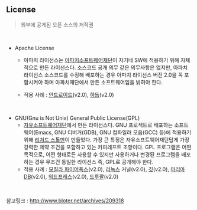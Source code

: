 ## License

> 외부에 공게된 오픈 소스의 저작권

<br/>

- Apache License

  - 아파치 라이선스는 [아파치소프트웨어재단](https://ko.wikipedia.org/wiki/아파치_소프트웨어_재단)이 자기네 SW에 적용하기 위해 자체적으로 만든 라이선스다. 소스코드 공개 의무 같은 의무사항은 없지만, 아파치 라이선스 소스코드를 수정해 배포하는 경우 아파치 라이선스 버전 2.0을 꼭 포함시켜야 하며 아파치재단에서 만든 소프트웨어임을 밝혀야 한다.

  - 적용 사례 : [안드로이드](http://source.android.com/)(v2.0), [하둡](http://hadoop.apache.org/)(v2.0)

    

<br/>

- GNU(Gnu is Not Unix) General Public License(GPL)
  -  [자유소프트웨어재단](http://www.fsf.org/)에서 만든 라이선스다. GNU 프로젝트로 배포하는 소프트웨어(Emacs, GNU 디버거(GDB), GNU 컴파일러 모음(GCC) 등)에 적용하기 위해 [리처드 스톨만](https://ko.wikipedia.org/wiki/리처드_스톨먼)이 만들었다. 가장 큰 특징은 자유소프트웨어재단답게 가장 강력한 제약 조건을 포함하고 있는 카피레프트 조항이다. GPL 프로그램은 어떤 목적으로, 어떤 형태로든 사용할 수 있지만 사용하거나 변경된 프로그램을 배포하는 경우 무조건 동일한 라이선스 즉, GPL로 공개해야 한다.
  - 적용 사례 : [모질라 파이어폭스](http://www.mozilla.or.kr/ko/firefox/)(v2.0), [리눅스](http://www.bloter.net/archives/www.linux.org/) 커널(v2.0), [깃](http://git-scm.com/)(v2.0), [마리아DB](https://mariadb.org/)(v2.0), [워드프레스](http://wordpress.org/)(v2.0), [드루팔](http://drupal.org/)(v2.0)

<br/>







참고링크 : http://www.bloter.net/archives/209318